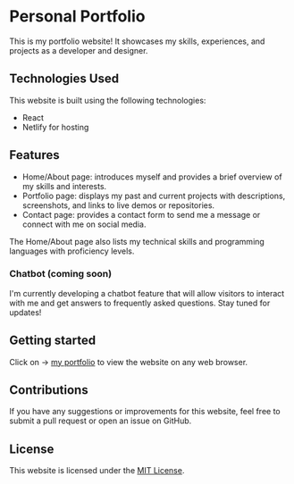 # Personal Portfolio

This is my portfolio website! It showcases my skills, experiences, and projects as a developer and designer.

## Technologies Used

This website is built using the following technologies:

- React
- Netlify for hosting

## Features

- Home/About page: introduces myself and provides a brief overview of my skills and interests.
- Portfolio page: displays my past and current projects with descriptions, screenshots, and links to live demos or repositories.
- Contact page: provides a contact form to send me a message or connect with me on social media.

The Home/About page also lists my technical skills and programming languages with proficiency levels.

### Chatbot (coming soon)

I'm currently developing a chatbot feature that will allow visitors to interact with me and get answers to frequently asked questions. Stay tuned for updates!

## Getting started

Click on -> [my portfolio](https://rashdev.netlify.app) to view the website on any web browser.

## Contributions

If you have any suggestions or improvements for this website, feel free to submit a pull request or open an issue on GitHub.

## License

This website is licensed under the [MIT License](https://opensource.org/licenses/MIT).
